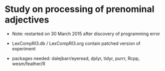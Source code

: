 # Study on processing of prenominal adjectives

- Note: restarted on 30 March 2015 after discovery of programming error
- LexCompRI3.db / LexCompRI3.org contain patched version of experiment

- packages needed: dalejbarr/eyeread, dplyr, tidyr, purrr, Rcpp, wesm/feather/R
